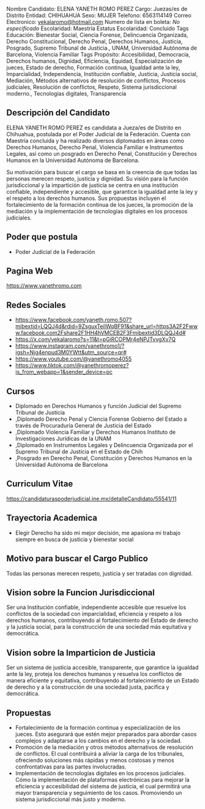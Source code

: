 Nombre Candidato: ELENA YANETH ROMO PEREZ
Cargo: Juezas/es de Distrito
Entidad: CHIHUAHUA
Sexo: MUJER
Telefono: 6563114149
Correo Electronico: yekalaromo@hotmail.com
Numero de lista en boleta: *No especificado*
Escolaridad: Maestría
Estatus Escolaridad: Concluido
Tags Educación: Bienestar Social, Ciencia Forense, Delincuencia Organizada, Derecho Constitucional, Derecho Penal, Derechos Humanos, Justicia, Posgrado, Supremo Tribunal de Justicia., UNAM, Universidad Autónoma de Barcelona, Violencia Familiar
Tags Propósito: Accesibilidad, Democracia, Derechos humanos, Dignidad, Eficiencia, Equidad, Especialización de jueces, Estado de derecho, Formación continua, Igualdad ante la ley, Imparcialidad, Independencia, Institución confiable, Justicia, Justicia social, Mediación, Métodos alternativos de resolución de conflictos, Procesos judiciales, Resolución de conflictos, Respeto, Sistema jurisdiccional moderno., Tecnologías digitales, Transparencia


## Descripción del Candidato 

ELENA YANETH ROMO PEREZ es candidata a Jueza/es de Distrito en Chihuahua, postulada por el Poder Judicial de la Federación. Cuenta con Maestría concluida y ha realizado diversos diplomados en áreas como Derechos Humanos, Derecho Penal, Violencia Familiar e Instrumentos Legales, así como un posgrado en Derecho Penal, Constitución y Derechos Humanos en la Universidad Autónoma de Barcelona.

Su motivación para buscar el cargo se basa en la creencia de que todas las personas merecen respeto, justicia y dignidad. Su visión para la función jurisdiccional y la impartición de justicia se centra en una institución confiable, independiente y accesible, que garantice la igualdad ante la ley y el respeto a los derechos humanos. Sus propuestas incluyen el fortalecimiento de la formación continua de los jueces, la promoción de la mediación y la implementación de tecnologías digitales en los procesos judiciales.


## Poder que postula

- Poder Judicial de la Federación


## Pagina Web

https://www.yanethromo.com


## Redes Sociales

- https://www.facebook.com/yaneth.romo.507?mibextid=LQQJ4d&rdid=9ZsguxTeiIWqBF91&share_url=https3A2F2Fwww.facebook.com2Fshare2F1HH4hVMCEB2F3Fmibextid3DLQQJ4d#
- https://x.com/yekalaromo?s=11&t=pGiRCOPMr4eNPJTvvgXv7Q
- https://www.instagram.com/yanethromo1/?igsh=Njg4enpud3M0YWtt&utm_source=qr#
- https://www.youtube.com/@yanethromo4055
- https://www.tiktok.com/@yanethromoperez?is_from_webapp=1&sender_device=pc


## Cursos

- Diplomado en Derechos Humanos y función Judicial del Supremo Tribunal de Justicia
- ,Diplomado Derecho Penal y Ciencia Forense Gobierno del Estado a través de Procuraduría General de Justicia del Estado
- ,Diplomado Violencia Familiar y Derechos Humanos Instituto de Investigaciones Jurídicas de la UNAM
- ,Diplomado en Instrumentos Legales y Delincuencia Organizada por el Supremo Tribunal de Justicia en el Estado de Chih
- ,Posgrado en Derecho Penal, Constitución y Derechos Humanos en la Universidad Autónoma de Barcelona


## Curriculum Vitae

https://candidaturaspoderjudicial.ine.mx/detalleCandidato/55541/11


## Trayectoria Academica

- Elegir Derecho ha sido mi mejor decisión, me apasiona mi trabajo siempre en busca de justicia y bienestar social


## Motivo para buscar el Cargo Publico

Todas las personas merecen respeto, justicia y ser tratadas con dignidad.


## Vision sobre la Funcion Jurisdiccional

Ser una Institución confiable, independiente accesible que resuelve los conflictos de la sociedad con imparcialidad, eficiencia y respeto a los derechos humanos, contribuyendo al fortalecimiento del Estado de derecho y la justicia social, para la construcción de una sociedad más equitativa y democrática.


## Vision sobre la Imparticion de Justicia

Ser un sistema de justicia accesible, transparente, que garantice la igualdad ante la ley, proteja los derechos humanos y resuelva los conflictos de manera eficiente y equitativa, contribuyendo al fortalecimiento de un Estado de derecho y a la construcción de una sociedad justa, pacífica y democrática.


## Propuestas

- Fortalecimiento de la formación continua y especialización de los jueces. Esto asegurará que estén mejor preparados para abordar casos complejos y adaptarse a los cambios en el derecho y la sociedad.
- Promoción de la mediación y otros métodos alternativos de resolución de conflictos. El cual contribuirá a aliviar la carga de los tribunales, ofreciendo soluciones más rápidas y menos costosas y menos confrontativas para las partes involucradas.
- Implementación de tecnologías digitales en los procesos judiciales. Cómo la implementación de plataformas electrónicas para mejorar la eficiencia y accesibilidad del sistema de justicia, el cual permitirá una mayor transparencia y seguimiento de los casos. Promoviendo un sistema jurisdiccional más justo y moderno.

